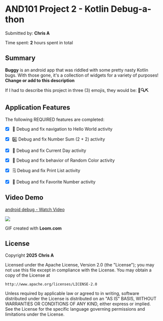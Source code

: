 
# AND101 Project 2 - Kotlin Debug-a-thon

Submitted by: **Chris A**

Time spent: **2** hours spent in total

## Summary

**Buggy** is an android app that was riddled with some pretty nasty Kotlin bugs.  With those gone, it's a collection of widgets for a variety of purposes!  **Change or add to this description**

If I had to describe this project in three (3) emojis, they would be: **👷🔍⛏️**

## Application Features

The following REQUIRED features are completed:

- [X] 👋 Debug and fix navigation to Hello World activity
- [X] 4️⃣ Debug and fix Number Sum (2 + 2) activity
- [X] 📅 Debug and fix Current Day activity 
- [X] 🌈 Debug and fix behavior of Random Color activity
- [X] 🗒️ Debug and fix Print List activity
- [X] 💯 Debug and fix Favorite Number activity


## Video Demo

<div>
    <a href="https://www.loom.com/share/7ac35c9a9c2a493a9fc31ed9ae08a315">
      <p>android debug - Watch Video</p>
    </a>
    <a href="https://www.loom.com/share/7ac35c9a9c2a493a9fc31ed9ae08a315">
      <img style="max-width:300px;" src="https://cdn.loom.com/sessions/thumbnails/7ac35c9a9c2a493a9fc31ed9ae08a315-e525751d0a48c2e6-full-play.gif">
    </a>
  </div>

GIF created with **Loom.com**


## License

Copyright **2025** **Chris A**

Licensed under the Apache License, Version 2.0 (the "License");
you may not use this file except in compliance with the License.
You may obtain a copy of the License at

    http://www.apache.org/licenses/LICENSE-2.0

Unless required by applicable law or agreed to in writing, software
distributed under the License is distributed on an "AS IS" BASIS,
WITHOUT WARRANTIES OR CONDITIONS OF ANY KIND, either express or implied.
See the License for the specific language governing permissions and
limitations under the License.
